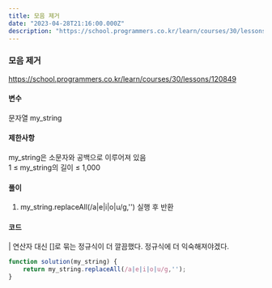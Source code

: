 ```yaml
---
title: 모음 제거
date: "2023-04-28T21:16:00.000Z"
description: "https://school.programmers.co.kr/learn/courses/30/lessons/120849"
---
```

### 모음 제거    
https://school.programmers.co.kr/learn/courses/30/lessons/120849    
    
#### 변수    
문자열 my_string    
    
#### 제한사항    
my_string은 소문자와 공백으로 이루어져 있음    
1 ≤ my_string의 길이 ≤ 1,000    
    
#### 풀이    
1. my_string.replaceAll(/a|e|i|o|u/g,'') 실행 후 반환    
    
#### 코드    
| 연산자 대신 []로 묶는 정규식이 더 깔끔했다. 정규식에 더 익숙해져야겠다.    
```JavaScript
function solution(my_string) {
    return my_string.replaceAll(/a|e|i|o|u/g,'');
}
```